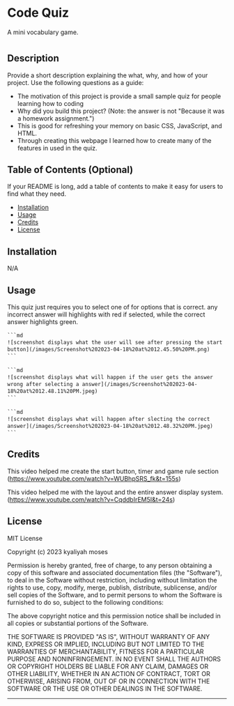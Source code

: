 # Code Quiz
A mini vocabulary game.
# <Your-Project-Title>

## Description

Provide a short description explaining the what, why, and how of your project. Use the following questions as a guide:

- The motivation of this project is provide a small sample quiz for people learning how to coding
- Why did you build this project? (Note: the answer is not "Because it was a homework assignment.")
- This is good for refreshing your memory on basic CSS, JavaScript, and HTML.
- Through creating this webpage I learned how to create many of the features in used in the quiz.

## Table of Contents (Optional)

If your README is long, add a table of contents to make it easy for users to find what they need.

- [Installation](#installation)
- [Usage](#usage)
- [Credits](#credits)
- [License](#license)

## Installation

N/A

## Usage

This quiz just requires you to select one of for options that is correct. any incorrect answer will highlights with red if selected, while the correct answer highlights green.

    ```md
    ![screenshot displays what the user will see after pressing the start button](/images/Screenshot%202023-04-18%20at%2012.45.50%20PM.png)
    ```

    ```md
    ![screenshot displays what will happen if the user gets the answer wrong after selecting a answer](/images/Screenshot%202023-04-18%20at%2012.48.11%20PM.jpeg)
    ```

    ```md
    ![screenshot displays what will happen after slecting the correct answer](/images/Screenshot%202023-04-18%20at%2012.48.32%20PM.jpeg)
    ```
    


## Credits
This video helped me create the start button, timer and game rule section
(https://www.youtube.com/watch?v=WUBhpSRS_fk&t=155s)

This video helped me with the layout and the entire answer display system.
(https://www.youtube.com/watch?v=CqddbIrEM5I&t=24s)



## License

MIT License

Copyright (c) 2023 kyaliyah moses

Permission is hereby granted, free of charge, to any person obtaining a copy
of this software and associated documentation files (the "Software"), to deal
in the Software without restriction, including without limitation the rights
to use, copy, modify, merge, publish, distribute, sublicense, and/or sell
copies of the Software, and to permit persons to whom the Software is
furnished to do so, subject to the following conditions:

The above copyright notice and this permission notice shall be included in all
copies or substantial portions of the Software.

THE SOFTWARE IS PROVIDED "AS IS", WITHOUT WARRANTY OF ANY KIND, EXPRESS OR
IMPLIED, INCLUDING BUT NOT LIMITED TO THE WARRANTIES OF MERCHANTABILITY,
FITNESS FOR A PARTICULAR PURPOSE AND NONINFRINGEMENT. IN NO EVENT SHALL THE
AUTHORS OR COPYRIGHT HOLDERS BE LIABLE FOR ANY CLAIM, DAMAGES OR OTHER
LIABILITY, WHETHER IN AN ACTION OF CONTRACT, TORT OR OTHERWISE, ARISING FROM,
OUT OF OR IN CONNECTION WITH THE SOFTWARE OR THE USE OR OTHER DEALINGS IN THE
SOFTWARE.

---